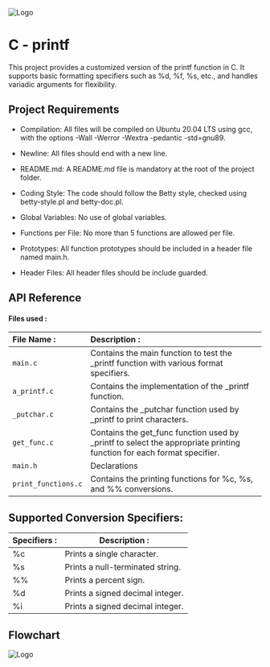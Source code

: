 
![Logo](https://blog.holbertonschool.com/wp-content/uploads/2021/05/cropped-Fichier-16.png)



# C - printf

This project provides a customized version of the printf function in C. It supports basic formatting specifiers such as %d, %f, %s, etc., and handles variadic arguments for flexibility.

## Project Requirements

- Compilation: All files will be compiled on Ubuntu 20.04 LTS using gcc, with the options -Wall -Werror -Wextra -pedantic -std=gnu89.

- Newline: All files should end with a new line.

- README.md: A README.md file is mandatory at the root of the project folder.

- Coding Style: The code should follow the Betty style, checked using betty-style.pl and betty-doc.pl.

- Global Variables: No use of global variables.

- Functions per File: No more than 5 functions are allowed per file.

- Prototypes: All function prototypes should be included in a header file named main.h.

- Header Files: All header files should be include guarded.


## API Reference

#### Files used :



| File Name :         | Description :                |
| :------------------ | :------------------------- |
| `main.c`            | Contains the main function to test the _printf function with various format specifiers. |
| `a_printf.c`        | Contains the implementation of the _printf function. |
| `_putchar.c`        | Contains the _putchar function used by _printf to print characters. |
| `get_func.c`        | Contains the get_func function used by _printf to select the appropriate printing function for each format specifier. |
| `main.h`            | Declarations |
| `print_functions.c` | Contains the printing functions for %c, %s, and %% conversions. |

## Supported Conversion Specifiers:

|     Specifiers :     |         Description :        |
| ------------- | --------------------- |
| %c | Prints a single character.|
| %s | Prints a null-terminated string.|
| %% | Prints a percent sign.|
| %d | Prints a signed decimal integer.|
| %i | Prints a signed decimal integer.|



## Flowchart

![Logo](https://i.postimg.cc/zf2L0mJ7/untitled.png)
